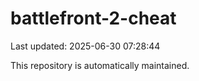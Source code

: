 # battlefront-2-cheat

Last updated: 2025-06-30 07:28:44

This repository is automatically maintained.
